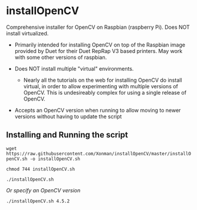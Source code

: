 # installOpenCV
Comprehensive installer for OpenCV on Raspbian (raspberry Pi).  Does NOT install virtualized.

* Primarily intended for installing OpenCV on top of the Raspbian image provided by Duet for their Duet RepRap V3 based printers.  May work with some other versions of raspbian. 

* Does NOT install multiple "virtual" environments.  
  * Nearly all the tutorials on the web for installing OpenCV do install virtual, in order to allow experimenting with multiple versions of OpenCV. This is undesireably complex for using a single release of OpenCV. 
  
* Accepts an OpenCV version when running to allow moving to newer versions without having to update the script

## Installing and Running the script
```wget https://raw.githubusercontent.com/Xonman/installOpenCV/master/installOpenCV.sh -o installOpenCV.sh```

```chmod 744 installOpenCV.sh```

```./installOpenCV.sh```

_Or specify an OpenCV version_

```./installOpenCV.sh 4.5.2```
